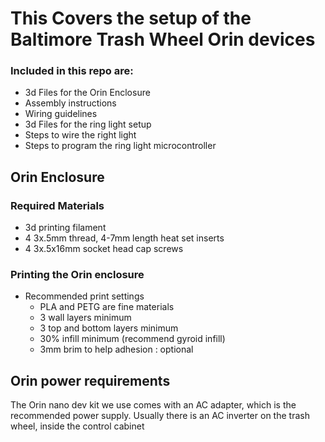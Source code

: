 # This Covers the setup of the Baltimore Trash Wheel Orin devices
### Included in this repo are:
- 3d Files for the Orin Enclosure
- Assembly instructions
- Wiring guidelines
- 3d Files for the ring light setup
- Steps to wire the right light
- Steps to program the ring light microcontroller

## Orin Enclosure
### Required Materials
- 3d printing filament
- 4 3x.5mm thread, 4-7mm length heat set inserts
- 4 3x.5x16mm socket head cap screws
### Printing the Orin enclosure
- Recommended print settings
    - PLA and PETG are fine materials
    - 3 wall layers minimum
    - 3 top and bottom layers minimum
    - 30% infill minimum (recommend gyroid infill)
    - 3mm brim to help adhesion : optional
## Orin power requirements
The Orin nano dev kit we use comes with an AC adapter, 
which is the recommended power supply. 
Usually there is an AC inverter on the trash wheel, inside the control cabinet